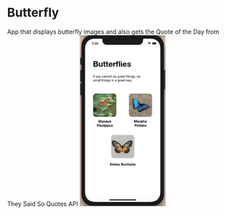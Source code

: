 # Butterfly
App that displays butterfly images and also gets the Quote of the Day from They Said So Quotes API
<img src="https://github.com/summerhasama/Butterfly/blob/main/butterflyapp.png" width=200>
